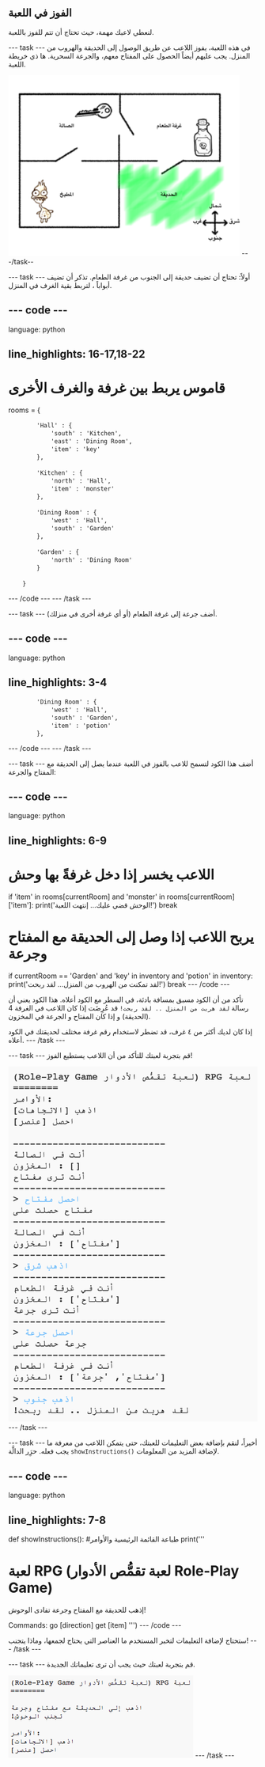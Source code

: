 ## الفوز في اللعبة

لنعطي لاعبك مهمة، حيث تحتاج أن تتم للفوز باللعبة.

\--- task \--- في هذه اللعبة، يفوز اللاعب عن طريق الوصول إلى الحديقة والهروب من المنزل. يجب عليهم أيضاً الحصول على المفتاح معهم، والجرعة السحرية. ها ذي خريطة اللعبة.

![لقطة الشاشة](images/rpg-final-map.png) \---/task--

\--- task \--- أولاً: تحتاج أن تضيف حديقة إلى الجنوب من غرفة الطعام. تذكر أن تضيف أبواباً ، لتربط بقية الغرف في المنزل.

## \--- code \---

language: python

## line_highlights: 16-17,18-22

# قاموس يربط بين غرفة والغرف الأخرى

rooms = {

            'Hall' : {
                'south' : 'Kitchen',
                'east' : 'Dining Room',
                'item' : 'key'
            },
    
            'Kitchen' : {
                'north' : 'Hall',
                'item' : 'monster'
            },
    
            'Dining Room' : {
                'west' : 'Hall',
                'south' : 'Garden'
            },
    
            'Garden' : {
                'north' : 'Dining Room'
            }
    
        }
    

\--- /code \--- \--- /task \---

\--- task \--- أضف جرعة إلى غرفة الطعام (أو أي غرفة أخرى في منزلك).

## \--- code \---

language: python

## line_highlights: 3-4

            'Dining Room' : {
                'west' : 'Hall',
                'south' : 'Garden',
                'item' : 'potion'
            },
    

\--- /code \--- \--- /task \---

\--- task \--- أضف هذا الكود لتسمح للاعب بالفوز في اللعبة عندما يصل إلى الحديقة مع المفتاح والجرعة:

## \--- code \---

language: python

## line_highlights: 6-9

# اللاعب يخسر إذا دخل غرفةً بها وحش

if 'item' in rooms\[currentRoom] and 'monster' in rooms[currentRoom\]\['item'\]: print('الوحش قضي عليك... إنتهت اللعبة!') break

# يربح اللاعب إذا وصل إلى الحديقة مع المفتاح وجرعة

if currentRoom == 'Garden' and 'key' in inventory and 'potion' in inventory: print('لقد تمكنت من الهروب من المنزل... لقد ربحت!') break \--- /code \---

تأكد من أن الكود مسبق بمسافة بادئة، في السطر مع الكود أعلاه. هذا الكود يعني أن رسالة `لقد هربت من المنزل .. لقد ربحت!` قد عُرِضَت إذا كان اللاعب في الغرفة 4 (الحديقة) و إذا كان المفتاح و الجرعة في المخزون.

إذا كان لديك أكثر من ٤ غرف، قد تضطر لاستخدام رقم غرفة مختلف لحديقتك في الكود أعلاه. \--- /task \---

\--- task \--- قم بتجربة لعبتك للتأكد من أن اللاعب يستطيع الفوز!

![لقطة الشاشة](images/rpg-win-test.png) \--- /task \---

\--- task \--- أخيراً، لنقم بإضافة بعض التعليمات للعبتك، حتى يتمكن اللاعب من معرفة ما يجب فعله. حرَِر الدالَّة `showInstructions()` لإضافة المزيد من المعلومات.

## \--- code \---

language: python

## line_highlights: 7-8

def showInstructions(): #طباعة القائمة الرئيسية والأوامر print('''

# لعبة RPG (لعبة تقمُّص الأدوار Role-Play Game)

إذهب للحديقة مع المفتاح وجرعة تفادى الوحوش!

Commands: go [direction] get [item] ''') \--- /code \---

ستحتاج لإضافة التعليمات لتخبر المستخدم ما العناصر التي يحتاج لجمعها، وماذا يتجنب! \--- /task \---

\--- task \--- قم بتجربة لعبتك حيث يجب أن ترى تعليماتك الجديدة.

![لقطة الشاشة](images/rpg-instructions-test.png) \--- /task \---